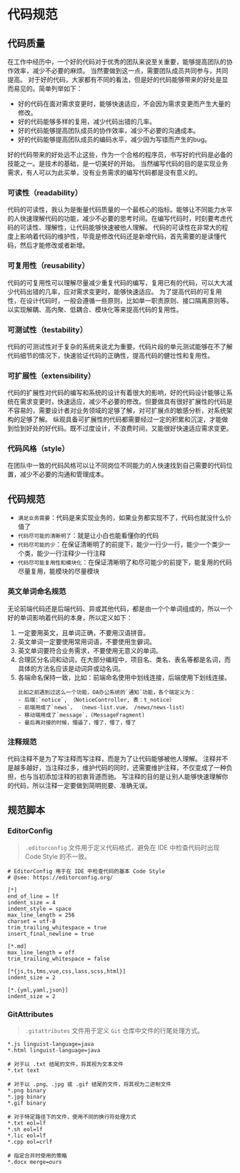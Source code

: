 # 代码规范

## 代码质量

在工作中经历中，一个好的代码对于优秀的团队来说至关重要，能够提高团队的协作效率，减少不必要的麻烦。 当然要做到这一点，需要团队成员共同参与，共同提高。
对于好的代码，大家都有不同的看法，但是好的代码能够带来的好处是显而易见的。简单列举如下：

- 好的代码在面对需求变更时，能够快速适应，不会因为需求变更而产生大量的修改。
- 好的代码能够多样的复用，减少代码出错的几率。
- 好的代码能够提高团队成员的协作效率，减少不必要的沟通成本。
- 好的代码能够提高团队成员的编码水平，减少因为写错而产生的bug。

好的代码带来的好处远不止这些，作为一个合格的程序员，书写好的代码是必备的技能之一。是技术的基础，是一切美好的开始。
当然编写代码的目的是实现业务需求，有人可以为此买单，没有业务需求的编写代码都是没有意义的。

### 可读性（readability）

代码的可读性，我认为是衡量代码质量的一个最核心的指标。能够让不同能力水平的人快速理解代码的功能，减少不必要的思考时间。在编写代码时，时刻要考虑代码的可读性、理解性，让代码能够快速被他人理解。
代码的可读性在非常大的程度上影响着代码的维护性，毕竟是修改代码还是新增代码，首先需要的是读懂代码，然后才能修改或者新增。

### 可复用性（reusability）

代码的可复用性可以理解尽量减少重复代码的编写，复用已有的代码，可以大大减少代码出错的几率，应对需求变更时，能够快速适应。
为了提高代码的可复用性，在设计代码时，一般会遵循一些原则，比如单一职责原则、接口隔离原则等。以实现解耦、高内聚、低耦合、模块化等来提高代码的复用性。

### 可测试性（testability）

代码的可测试性对于复杂的系统来说尤为重要，代码片段的单元测试能够在不了解代码细节的情况下，快速验证代码的正确性，提高代码的健壮性和复用性。

### 可扩展性（extensibility）

代码的扩展性对代码的编写和系统的设计有着很大的影响，好的代码设计能够让系统在需求变更时，快速适应，减少不必要的修改。但要做具有很好扩展性的代码是不容易的，需要设计者对业务领域的足够了解，对可扩展点的敏感分析，对系统架构的足够了解。
纵观具备可扩展性的代码都需要经过一定的积累和沉淀，才能做到恰到好处的好代码。既不过度设计，不浪费时间，又能很好快速适应需求变更。

### 代码风格（style）

在团队中一致的代码风格可以让不同岗位不同能力的人快速找到自己需要的代码位置，减少不必要的沟通和管理成本。

## 代码规范

- `满足业务需要`：代码是来实现业务的，如果业务都实现不了，代码也就没什么价值了
- `代码尽可能的清晰明了`：就是让小白也能看懂你的代码
- `代码尽可能的少`：在保证清晰明了的前提下，能少一行少一行，能少一个类少一个类，能少一行注释少一行注释
- `代码尽可能复用性和模块化`：在保证清晰明了和尽可能少的前提下，能复用的代码尽量复用，能模块的尽量模块

### 英文单词命名规范

无论前端代码还是后端代码、异或其他代码，都是由一个个单词组成的，所以一个好的单词影响着代码的本身，所以定义如下：

1. 一定要用英文，且单词正确，不要用汉语拼音。
2. 英文单词一定要使用常用词语，不要使用生僻词。
3. 英文单词要符合业务需求，不要使用无意义的单词。
4. 合理区分名词和动词，在大部分编程中，项目名、类名、表名等都是名词，而具体的方法名应该是动词异或动名词。
5. 各端命名保持一致，比如：前端命名使用中划线连接，后端使用下划线连接。
   ```text
   比如之前遇到过这么一个功能，OA办公系统的`通知`功能，各个端定义为：
   - 后端:`notice`, （NoticeController, 表：t_notice）
   - 前端用成了`news`， （news-list.vue， /news/news-list）
   - 移动端用成了`message`，(MessageFragment)
   - 最后再对接的时候，懵逼了，懵了，懵了，懵了
   ```

### 注释规范

代码注释不是为了写注释而写注释，而是为了让代码能够被他人理解。
注释并不是越多越好，当注释过多，维护代码的同时，还需要维护注释，不仅变成了一种负担，也与当初添加注释的初衷背道而驰。
写注释的目的是让别人能够快速理解你的代码，所以注释一定要做到简明扼要、准确无误。

## 规范脚本

### EditorConfig

> `.editorconfig` 文件用于定义代码格式，避免在 IDE 中检查代码时出现 Code Style 的不一致。

```text
# EditorConfig 用于在 IDE 中检查代码的基本 Code Style
# @see: https://editorconfig.org/

[*]
end_of_line = lf
indent_size = 4
indent_style = space
max_line_length = 256
charset = utf-8
trim_trailing_whitespace = true
insert_final_newline = true

[*.md]
max_line_length = off
trim_trailing_whitespace = false

[*{js,ts,tms,vue,css,lass,scss,html}]
indent_size = 2

[*.{yml,yaml,json}]
indent_size = 2
```

### GitAttributes

> `.gitattributes` 文件用于定义 `Git` 仓库中文件的行尾处理方式。

```text
*.js linguist-language=java
*.html linguist-language=java

# 对于以 .txt 结尾的文件，将其视为文本文件
*.txt text

# 对于以 .png、.jpg 或 .gif 结尾的文件，将其视为二进制文件
*.png binary
*.jpg binary
*.gif binary

# 对于特定路径下的文件，使用不同的换行符处理方式
*.txt eol=lf
*.sh eol=lf
*.lic eol=lf
*.cpp eol=crlf

# 指定合并时使用的策略
*.docx merge=ours
```
